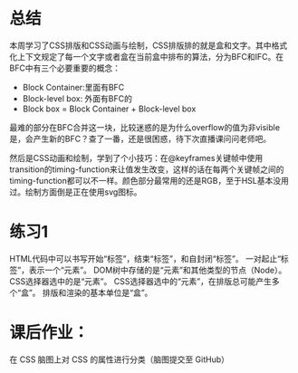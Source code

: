 # 总结
本周学习了CSS排版和CSS动画与绘制，CSS排版排的就是盒和文字。其中格式化上下文规定了每一个文字或者盒在当前盒中排布的算法，分为BFC和IFC。在BFC中有三个必要重要的概念：
* Block Container:里面有BFC
* Block-level box: 外面有BFC的
* Block box = Block Container + Block-level box

最难的部分在BFC合并这一块，比较迷惑的是为什么overflow的值为非visible是，会产生新的BFC？查了一番，还是很困惑，待下次直播课问问老师吧。

然后是CSS动画和绘制，学到了个小技巧：在@keyframes关键帧中使用transition的timing-function来让值发生改变，这样的话在每两个关键帧之间的timing-function都可以不一样。颜色部分最常用的还是RGB，至于HSL基本没用过。绘制方面倒是正在使用svg图标。


# 练习1 
HTML代码中可以书写开始“标签”，结束“标签”，和自封闭“标签”。
一对起止“标签”，表示一个“元素”。
DOM树中存储的是“元素”和其他类型的节点（Node）。
CSS选择器选中的是“元素”。
CSS选择器选中的“元素”，在排版总可能产生多个“盒”。
排版和渲染的基本单位是“盒”。

# 课后作业：
在 CSS 脑图上对 CSS 的属性进行分类（脑图提交至 GitHub）